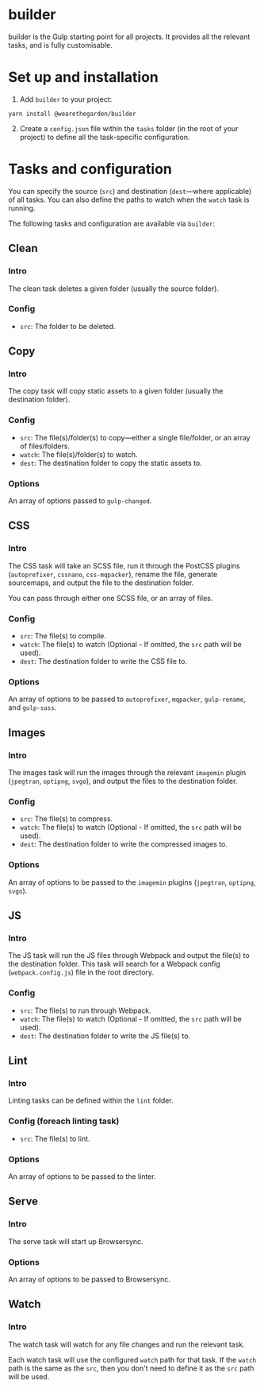 # builder
builder is the Gulp starting point for all projects. It provides all the relevant tasks, and is fully customisable.

# Set up and installation
1. Add `builder` to your project:
```
yarn install @wearethegarden/builder
```
2. Create a `config.json` file within the `tasks` folder (in the root of your project) to define all the task-specific configuration.

# Tasks and configuration
You can specify the source (`src`) and destination (`dest`—where applicable) of all tasks. You can also define the paths to watch when the `watch` task is running.

The following tasks and configuration are available via `builder`:

## Clean

### Intro
The clean task deletes a given folder (usually the source folder).

### Config
+ `src`: The folder to be deleted.

## Copy

### Intro
The copy task will copy static assets to a given folder (usually the destination folder).

### Config
+ `src`: The file(s)/folder(s) to copy—either a single file/folder, or an array of files/folders.
+ `watch`: The file(s)/folder(s) to watch.
+ `dest`: The destination folder to copy the static assets to.

### Options
An array of options passed to `gulp-changed`.

## CSS

### Intro
The CSS task will take an SCSS file, run it through the PostCSS plugins (`autoprefixer`, `cssnano`, `css-mqpacker`), rename the file, generate sourcemaps, and output the file to the destination folder.

You can pass through either one SCSS file, or an array of files.

### Config
+ `src`: The file(s) to compile.
+ `watch`: The file(s) to watch (Optional - If omitted, the `src` path will be used).
+ `dest`: The destination folder to write the CSS file to.

### Options
An array of options to be passed to 	`autoprefixer`, `mqpacker`, `gulp-rename`, and `gulp-sass`.

## Images

### Intro
The images task will run the images through the relevant `imagemin` plugin (`jpegtran`, `optipng`, `svgo`), and output the files to the destination folder.

### Config
+ `src`: The file(s) to compress.
+ `watch`: The file(s) to watch (Optional - If omitted, the `src` path will be used).
+ `dest`: The destination folder to write the compressed images to.

### Options

An array of options to be passed to the `imagemin` plugins (`jpegtran`, `optipng`, `svgo`).

## JS

### Intro
The JS task will run the JS files through Webpack and output the file(s) to the destination folder. This task will search for a Webpack config (`webpack.config.js`) file in the root directory.

### Config
+ `src`: The file(s) to run through Webpack.
+ `watch`: The file(s) to watch (Optional - If omitted, the `src` path will be used).
+ `dest`: The destination folder to write the JS file(s) to.

## Lint

### Intro
Linting tasks can be defined within the `lint` folder. 

### Config (foreach linting task)
+ `src`: The file(s) to lint.

### Options
An array of options to be passed to the linter.

## Serve

### Intro
The serve task will start up Browsersync.

### Options
An array of options to be passed to Browsersync.

## Watch

### Intro
The watch task will watch for any file changes and run the relevant task.

Each watch task will use the configured `watch` path for that task. If the `watch` path is the same as the `src`, then you don't need to define it as the `src` path will be used.
